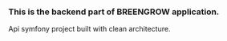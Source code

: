 ### **This is the backend part of BREENGROW application.**
Api symfony project built with clean architecture.